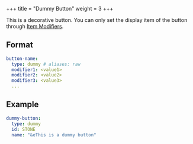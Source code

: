 +++
title = "Dummy Button"
weight = 3
+++

This is a decorative button. You can only set the display item of the button through [Item Modifiers](../Item-Modifier.md).

## Format

```yaml
button-name:
  type: dummy # aliases: raw
  modifier1: <value1>
  modifier2: <value2>
  modifier3: <value3>
  ...
```

## Example

```yaml
dummy-button:
  type: dummy
  id: STONE
  name: "&eThis is a dummy button"
```
